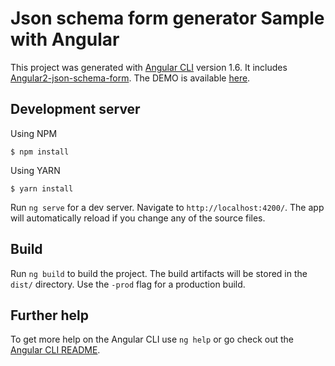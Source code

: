 # Json schema form generator Sample with Angular 

This project was generated with [Angular CLI](https://github.com/angular/angular-cli) version 1.6. It includes [Angular2-json-schema-form](https://github.com/dschnelldavis/angular2-json-schema-form).
The DEMO is available [here](https://hamidihamza.com/schema-form-generator/).

## Development server

Using NPM

```
$ npm install
```
Using YARN
```
$ yarn install
```
Run `ng serve` for a dev server. Navigate to `http://localhost:4200/`. The app will automatically reload if you change any of the source files.

## Build

Run `ng build` to build the project. The build artifacts will be stored in the `dist/` directory. Use the `-prod` flag for a production build.

## Further help

To get more help on the Angular CLI use `ng help` or go check out the [Angular CLI README](https://github.com/angular/angular-cli/blob/master/README.md).
